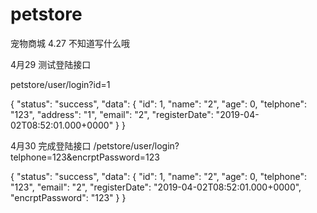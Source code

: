 # petstore
宠物商城
4.27
不知道写什么哦

4月29 测试登陆接口

petstore/user/login?id=1

{
    "status": "success",
    "data": {
        "id": 1,
        "name": "2",
        "age": 0,
        "telphone": "123",
        "address": "1",
        "email": "2",
        "registerDate": "2019-04-02T08:52:01.000+0000"
    }
}

4月30 完成登陆接口
/petstore/user/login?telphone=123&encrptPassword=123

{
    "status": "success",
    "data": {
        "id": 1,
        "name": "2",
        "age": 0,
        "telphone": "123",
        "email": "2",
        "registerDate": "2019-04-02T08:52:01.000+0000",
        "encrptPassword": "123"
    }
}

